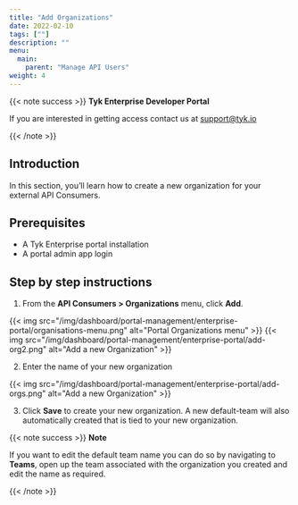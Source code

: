```yaml
---
title: "Add Organizations"
date: 2022-02-10
tags: [""]
description: ""
menu:
  main:
    parent: "Manage API Users"
weight: 4
---
```


{{< note success >}}
**Tyk Enterprise Developer Portal**

If you are interested in getting access contact us at [support@tyk.io](<mailto:support@tyk.io?subject=Tyk Enterprise Portal Beta>)

{{< /note >}}

## Introduction

In this section, you’ll learn how to create a new organization for your external API Consumers.

## Prerequisites

- A Tyk Enterprise portal installation
- A portal admin app login

## Step by step instructions

1. From the **API Consumers > Organizations** menu, click **Add**.

{{< img src="/img/dashboard/portal-management/enterprise-portal/organisations-menu.png" alt="Portal Organizations menu" >}}
{{< img src="/img/dashboard/portal-management/enterprise-portal/add-org2.png" alt="Add a new Organization" >}}

2. Enter the name of your new organization

{{< img src="/img/dashboard/portal-management/enterprise-portal/add-orgs.png" alt="Add a new Organization" >}}

3. Click **Save** to create your new organization. A new default-team will also automatically created that is tied to your new organization.

{{< note success >}}
**Note**

If you want to edit the default team name you can do so by navigating to **Teams**, open up the team associated with the organization you created and edit the name as required.

{{< /note >}}